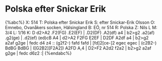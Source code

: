 # Polska efter Snickar Erik

{%abc%}
X: 514
T: Polska efter Snickar Erik
S: efter Snickar-Erik Olsson
O: Emnebo, Ovanåkers socken, Hälsingland
B: EÖ, nr 514
R: Polska
Z: Nils L
M: 3/4
L: 1/16
K: D
d2>A2 .F2(FG) .E2(EF) | .D2(DF) .A2(df) a4 | b2>g2 .a2(af) .g2(ge) | .d2(ef) (ed)cB A4 |
d2>A2 F2FG    E2EF    | D2DF    A2df    a4 | b2>g2 a2af    g2ge    | fedc    d4     z4 ::
(g2f2-) fafd fafd | [fd]2[ce-]2 egec egec | (c2B2-) BdBG BdBG  | ([G2B2][F2A2]) A2FD A,4 |
D2>F2   A2d2 f2a2 | b2>g2       a2af g2ge | fedc    d6z2      :|
{%endabc%}
